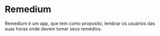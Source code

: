 # Remedium
Remedium é um app, que tem como proposito, lembrar os usuários das suas horas onde devem tomar seus remédios.
